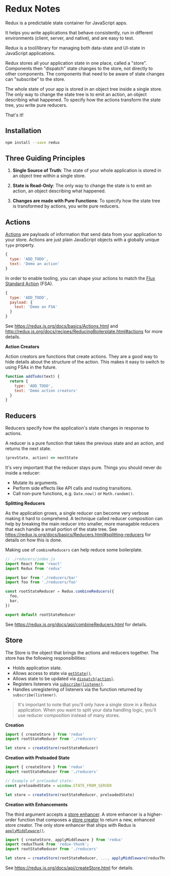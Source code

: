 # Redux Notes

Redux is a predictable state container for JavaScript apps.

It helps you write applications that behave consistently, run in different
environments (client, server, and native), and are easy to test.

Redux is a tool/library for managing both data-state and UI-state in 
JavaScript applications.

Redux stores all your application state in one place, called a "store".
Components then "dispatch" state changes to the store, not directly to other
components.  The components that need to be aware of state changes can
"subscribe" to the store.

The whole state of your app is stored in an object tree inside a single store.
The only way to change the state tree is to emit an action, an object
describing what happened.  To specify how the actions transform the state
tree, you write pure reducers.

That's it!


## Installation

```sh
npm install --save redux
```


## Three Guiding Principles

1) **Single Source of Truth**: The state of your whole application is stored in
   an object tree within a single store.

2) **State is Read-Only**: The only way to change the state is to emit an action,
   an object describing what happened.

3) **Changes are made with Pure Functions**: To specify how the state tree is
   transformed by actions, you write pure reducers.


## Actions

[Actions][action] are payloads of information that send data from your
application to your store.  Actions are just plain JavaScript objects with a
globally unique `type` property.

```js
{
  type: 'ADD_TODO',
  text: 'Demo an action'
}
```

In order to enable tooling, you can shape your actions to match the [Flux
Standard Action][fsa] (FSA).

```js
{
  type: 'ADD_TODO',
  payload: {
    text: 'Demo an FSA'
  }
}
```

See https://redux.js.org/docs/basics/Actions.html and
http://redux.js.org/docs/recipes/ReducingBoilerplate.html#actions for more
details.

**Action Creators**

Action creators are functions that create actions.  They are a good way to
hide details about the structure of the action.  This makes it easy to switch
to using FSAs in the future.

```js
function addTodo(text) {
  return {
    type: 'ADD_TODO',
    text: 'Demo action creators'
  }
}
```


## Reducers

Reducers specify how the application's state changes in response to actions.

A reducer is a pure function that takes the previous state and an action, and
returns the next state.

```js
(prevState, action) => nextState
```

It's very important that the reducer stays pure.  Things you should never do
inside a reducer:

* Mutate its arguments.
* Perform side effects like API calls and routing transitions.
* Call non-pure functions, e.g. `Date.now()` or `Math.random()`.

**Splitting Reducers**

As the application grows, a single reducer can become very verbose making it
hard to comprehend.  A technique called reducer composition can help by
breaking the main reducer into smaller, more managable reducers that each
handle a small portion of the state tree.  See
https://redux.js.org/docs/basics/Reducers.html#splitting-reducers for details
on how this is done.

Making use of `combineReducers` can help reduce some boilerplate.

```js
// ./reducers/index.js
import React from 'react'
import Redux from 'redux'

import bar from './reducers/bar'
import foo from './reducers/foo'

const rootStateReducer = Redux.combineReducers({
  foo,
  bar,
})

export default rootStateReducer
```

See https://redux.js.org/docs/api/combineReducers.html for details.


## Store

The Store is the object that brings the actions and reducers together.  The
store has the following responsibilities:

* Holds application state.
* Allows access to state via [`getState()`][get-state].
* Allows state to be updated via [`dispatch(action)`][dispatch].
* Registers listeners via [`subscribe(listener)`][subscribe].
* Handles unregistering of listeners via the function returned by
  `subscribe(listener)`.

> It's important to note that you'll only have a single store in a Redux
> application.  When you want to split your data handling logic, you'll use
> reducer composition instead of many stores.

**Creation**

```js
import { createStore } from 'redux'
import rootStateReducer from './reducers'

let store = createStore(rootStateReducer)
```

**Creation with Preloaded State**

```js
import { createStore } from 'redux'
import rootStateReducer from './reducers'

// Example of preloaded state:
const preloadedState = window.STATE_FROM_SERVER

let store = createStore(rootStateReducer, preloadedState)
```

**Creation with Enhancements**

The third argument accepts a [store enhancer][store-enhancer].  A store
enhancer is a higher-order function that composes a
[store creator][store-creator] to return a new, enhanced store creator.  The
only store enhancer that ships with Redux is
[`applyMiddleware()`][applyMiddleware].

```js
import { createStore, applyMiddleware } from 'redux'
import reduxThunk from 'redux-thunk';
import rootStateReducer from './reducers'

let store = createStore(rootStateReducer, ..., applyMiddleware(reduxThunk))
```

See https://redux.js.org/docs/api/createStore.html for details.


[action]: https://redux.js.org/docs/Glossary.html#action
[applyMiddleware]: https://redux.js.org/docs/api/applyMiddleware.html
[dispatch]: https://redux.js.org/docs/api/Store.html#dispatch
[fsa]: https://github.com/acdlite/flux-standard-action
[get-state]: https://redux.js.org/docs/api/Store.html#getState
[store-creator]: https://redux.js.org/docs/Glossary.html#store-creator
[store-enhancer]: https://redux.js.org/docs/Glossary.html#store-enhancer
[subscribe]: https://redux.js.org/docs/api/Store.html#subscribe

